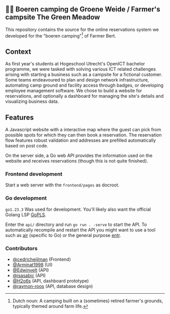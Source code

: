 ## 🧑‍🌾 Boeren camping de Groene Weide / Farmer's campsite The Green Meadow

This repository contains the source for the online reservations system we developed for
the "boeren camping"[^boeren_camping] of Farmer Bert.

## Context

As first year's students at Hogeschool Utrecht's OpenICT bachelor programme, we were
tasked with solving various ICT related challenges arising with starting a business such
as a campsite for a fictional customer. Some teams endeavoured to plan and design network
infrastructure, automating camp ground and facility access through badges, or developing
employee management software. We chose to build a website for reservations, and optionally
a dashboard for managing the site's details and visualizing business data.

## Features

A Javascript website with a interactive map where the guest can pick from possible spots
for which they can then book a reservation. The reservation flow features robust
validation and addresses are prefilled automatically based on post code.

On the server side, a Go web API provides the information used on the website and receives
reservations (though this is not quite finished).

[^boeren_camping]:
    Dutch noun: A camping built on a (sometimes) retired farmer's grounds,
    typically themed around farm life.

### Frontend development

Start a web server with the `frontend/pages` as docroot.

### Go development

`go1.23.3` Was used for development. You'll likely also want the official Golang LSP
[GoPLS](https://github.com/golang/tools/tree/master/gopls).

Enter the `api/` directory and run `go run . -serve` to start the API. To automatically
recompile and restart the API you might want to use a tool such as
[air](https://github.com/air-verse/air) (specific to Go) or the general purpose
[entr](https://github.com/eradman/entr).

### Contributors

- [@cedricheijlman](https://github.com/cedricheijlman) (Frontend)
- [@Arminat1998](https://github.com/Arminat1998) (UI)
- [@Edwinvelt](https://github.com/Edwinvelt) (API)
- [@isasabic](https://github.com/isasabic) (API)
- [@H2o6s](https://github.com/H2o6s) (API, dashboard prototype)
- [@raymon-roos](https://github.com/raymon-roos) (API, database design)
